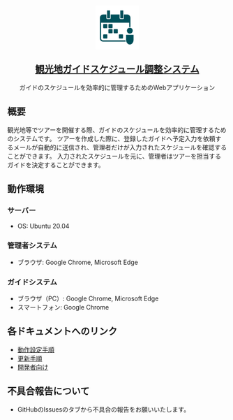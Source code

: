 <p align="center">
 <img width="100px" src="./docs/logo_150.png" align="center" alt="Icon" />
 <h2 align="center"><a href="./">観光地ガイドスケジュール調整システム</a></h2>
 <p align="center">ガイドのスケジュールを効率的に管理するためのWebアプリケーション</p>
</p>

## 概要
観光地等でツアーを開催する際、ガイドのスケジュールを効率的に管理するためのシステムです。
ツアーを作成した際に、登録したガイドへ予定入力を依頼するメールが自動的に送信され、管理者だけが入力されたスケジュールを確認することができます。
入力されたスケジュールを元に、管理者はツアーを担当するガイドを決定することができます。

## 動作環境
### サーバー
- OS: Ubuntu 20.04

### 管理者システム
- ブラウザ: Google Chrome, Microsoft Edge

### ガイドシステム
- ブラウザ（PC）: Google Chrome, Microsoft Edge
- スマートフォン: Google Chrome

## 各ドキュメントへのリンク
- [動作設定手順](./docs/動作設定手順.md)
- [更新手順](./docs/更新手順.md)
- [開発者向け](./docs/開発者向け.md)

## 不具合報告について
- GitHubのIssuesのタブから不具合の報告をお願いいたします。
